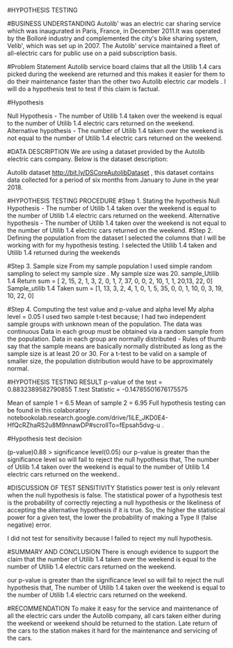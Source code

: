 #HYPOTHESIS TESTING

#BUSINESS UNDERSTANDING
Autolib' was an electric car sharing service which was inaugurated in Paris, France, in December 2011.It was operated by the Bolloré industry and complemented the city's bike sharing system, Velib', which was set up in 2007. The Autolib' service maintained a fleet of all-electric cars for public use on a paid subscription basis.

#Problem Statement
Autolib service board claims that all the Utilib 1.4 cars picked during the weekend are returned and this makes it easier for them to do their maintenance faster than the other two Autolib electric car models . I will do a hypothesis test to test if this claim is factual.

#Hypothesis

Null Hypothesis - The number of Utilib 1.4 taken over the weekend is equal to the number of Utilib 1.4 electric cars returned on the weekend.
Alternative hypothesis - The number of Utilib 1.4 taken over the weekend is not equal to the number of Utilib 1.4 electric cars returned on the weekend.

#DATA DESCRIPTION
We are using a dataset provided by the Autolib electric cars company. Below is the dataset description:

 Autolib dataset http://bit.ly/DSCoreAutolibDataset , this dataset contains data collected for a period of six  months from January to June in the year 2018.

#HYPOTHESIS TESTING PROCEDURE
#Step 1.
Stating the hypothesis
Null Hypothesis - The number of Utilib 1.4 taken over the weekend is equal to the number of Utilib 1.4 electric cars returned on the weekend.
Alternative hypothesis - The number of Utilib 1.4 taken over the weekend is not equal to the number of Utilib 1.4 electric cars returned on the weekend.
#Step 2.
Defining the population
from the dataset l selected the columns that l will be working with for my hypothesis testing.
I selected the Utilib 1.4 taken and Utilib 1.4 returned during the weekends

#Step 3.
Sample size
From my sample population l used simple random sampling to select my sample size . My sample size was 20.
sample_Utilib 1.4 Return sum = [ 2, 15,  2,  1,  3,  2,  0,  1,  7, 37,  0,  0,  2, 10,  1,  1, 20,13, 22,  0]
Sample_utilib 1.4 Taken sum = [1, 13,  3,  2,  4,  1,  0,  1,  5, 35,  0,  0,  1, 10,  0,  3, 19, 10, 22,  0]

#Step 4.
Computing the test value and p-value and alpha level
My alpha level = 0.05
I used two sample t-test because;
 I had two independent sample groups with unknown mean of the population.
The data was continuous
Data in each group must be obtained via a random sample from the population.
Data in each group are normally distributed -  Rules of thumb say that the sample means are basically normally distributed as long as the sample size is at least 20 or 30. For a t-test to be valid on a sample of smaller size, the population distribution would have to be approximately normal.

#HYPOTHESIS TESTING RESULT
p-value of the test =  0.8832389582790855
T.test Statistic =  -0.14785501676175575

Mean of sample 1 = 6.5
Mean of sample 2 = 6.95
Full hypothesis testing can be found in this colaboratory notebookolab.research.google.com/drive/1iLE_JKD0E4-HfQcRZhaRS2u8M9nnawDP#scrollTo=fEpsah5dvg-u .

#Hypothesis test decision

(p-value)0.88 > significance level(0.05)
our p-value is greater than the significance level so will fail to reject the null hypothesis that, The number of Utilib 1.4 taken over the weekend is equal to the number of Utilib 1.4 electric cars returned on the weekend..

#DISCUSSION OF TEST SENSITIVITY
Statistics power test  is only relevant when the null hypothesis is false. The statistical power of a hypothesis test is the probability of correctly rejecting a null hypothesis or the likeliness of accepting the alternative hypothesis if it is true. So, the higher the statistical power for a given test, the lower the probability of making a Type II (false negative) error.

I did not test for sensitivity because l failed to reject my null hypothesis.

#SUMMARY AND CONCLUSION
There is  enough evidence to support the claim that the number of Utilib 1.4 taken over the weekend is equal to the number of Utilib 1.4 electric cars returned on the weekend.

our p-value is greater than the significance level so will fail to reject the null hypothesis that, The number of Utilib 1.4 taken over the weekend is equal to the number of Utilib 1.4 electric cars returned on the weekend.

#RECOMMENDATION
To make it easy for the service and maintenance of all the electric cars under the Autolib company, all cars taken either during the weekend or weekend should be returned to the station. Late return of the cars to the station makes it hard for the maintenance and servicing of the cars.
